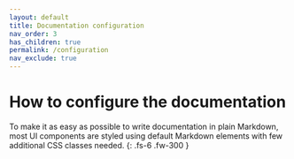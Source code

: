 ```yaml
---
layout: default
title: Documentation configuration 
nav_order: 3
has_children: true
permalink: /configuration
nav_exclude: true
---
```


# How to configure the documentation

To make it as easy as possible to write documentation in plain Markdown, most UI components are styled using default Markdown elements with few additional CSS classes needed.
{: .fs-6 .fw-300 }

